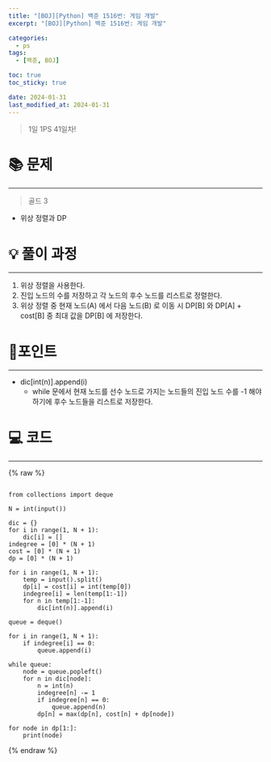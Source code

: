 ```yaml
---
title: "[BOJ][Python] 백준 1516번: 게임 개발"
excerpt: "[BOJ][Python] 백준 1516번: 게임 개발"

categories:
  - ps
tags:
  - [백준, BOJ]

toc: true
toc_sticky: true

date: 2024-01-31
last_modified_at: 2024-01-31
---
```


> 1일 1PS 41일차!

# 📚 문제

---

> 골드 3

- 위상 정렬과 DP

# 💡 풀이 과정

---

1. 위상 정렬을 사용한다.
2. 진입 노드의 수를 저장하고 각 노드의 후수 노드를 리스트로 정렬한다. 
3. 위상 정렬 중 현재 노드(A) 에서 다음 노드(B) 로 이동 시 DP[B] 와 DP[A] + cost[B] 중 최대 값을 DP[B] 에 저장한다. 


# 📌포인트 

---

- dic[int(n)].append(i)
    - while 문에서 현재 노드를 선수 노드로 가지는 노드들의 진입 노드 수를 -1 해야하기에 후수 노드들을 리스트로 저장한다.


# 💻 코드

---

{% raw %}

```

from collections import deque

N = int(input())

dic = {}
for i in range(1, N + 1):
    dic[i] = []
indegree = [0] * (N + 1)
cost = [0] * (N + 1)
dp = [0] * (N + 1)

for i in range(1, N + 1):
    temp = input().split()
    dp[i] = cost[i] = int(temp[0])
    indegree[i] = len(temp[1:-1])
    for n in temp[1:-1]:
        dic[int(n)].append(i)

queue = deque()

for i in range(1, N + 1):
    if indegree[i] == 0:
        queue.append(i)

while queue:
    node = queue.popleft()
    for n in dic[node]:
        n = int(n)
        indegree[n] -= 1
        if indegree[n] == 0:
            queue.append(n)
        dp[n] = max(dp[n], cost[n] + dp[node])

for node in dp[1:]:
    print(node)

```

{% endraw %}
